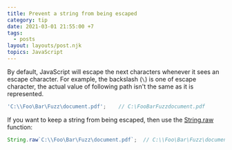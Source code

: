 ```yaml
---
title: Prevent a string from being escaped
category: tip
date: 2021-03-01 21:55:00 +7
tags:
  - posts
layout: layouts/post.njk
topics: JavaScript
---
```


By default, JavaScript will escape the next characters whenever it sees an escape character.
For example, the backslash (`\`) is one of escape character, the actual value of following path isn't the same as it is represented.

```js
'C:\\Foo\Bar\Fuzz\document.pdf';    // C:\FooBarFuzzdocument.pdf
```

If you want to keep a string from being escaped, then use the [String.raw](https://developer.mozilla.org/en-US/docs/Web/JavaScript/Reference/Global_Objects/String/raw) function:

```js
String.raw`C:\\Foo\Bar\Fuzz\document.pdf`;  // C:\\Foo\Bar\Fuzz\document.pdf
```